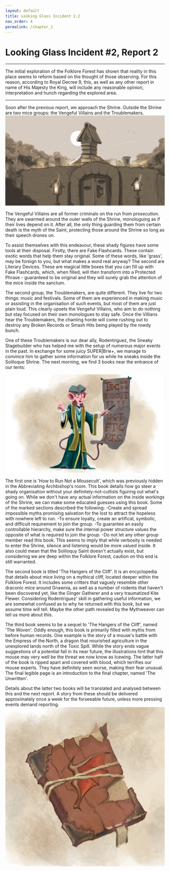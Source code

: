 ```yaml
---
layout: default
title: Looking Glass Incident 2.2
nav_order: 4
permalink: /chapter_1
---
```


# Looking Glass Incident #2, Report 2
---
The initial exploration of the Folklore Forest has shown that reality in this place seems to reform based on the thought of those observing. For this reason, according to Royal Decree 9, this, as well as any other report in name of His Majesty the King, will include any reasonable opinion, interpretation and hunch regarding the explored area.  

 ---
 
Soon after the previous report, we approach the Shrine. Outside the Shrine are two mice groups: the Vengeful Villains and the Troublemakers.
<img src="./assets/shrine_concept1.png" alt="The shrine from close by">

The Vengeful Villains are all former criminals on the run from prosecution. They are swarmed around the outer walls of the Shrine, monologuing as if their lives depend on it. After all, the only thing guarding them from certain death is the myth of the Saint, protecting those around the Shrine so long as their speech drones on.

To assist themselves with this endeavour, these shady figures have some tools at their disposal. Firstly, there are Fake Flashcards. These contain exotic words that help them stay original. Some of these words, like 'grass', may be foreign to you, but what makes a word real anyway?
The second are Literary Devices. These are magical little boxes that you can fill up with Fake Flashcards, which, when filled, will then transform into a Protected Phrase - guaranteed to be original and they will surely grab the attention of the mice inside the sanctum.

The second group, the Troublemakers, are quite different. They live for two things: music and festivals. Some of them are experienced in making music or assisting in the organisation of such events, but most of them are just plain loud. This clearly upsets the Vengeful Villains, who aim to do nothing but stay focused on their own monologues to stay safe. Once the Villians hear the Troublemakers, the chanting horde will come rushing out to destroy any Broken Records or Smash Hits being played by the rowdy bunch.

One of these Troublemakers is our dear ally, Rodentriguez, the Sneaky Stagebuilder who has helped me with the setup of numerous major events in the past. In exchange for some juicy SUPER|Brie+, we manage to convince him to gather some information for us while he sneaks inside the Soliloque Shrine. The next morning, we find 3 books near the entrance of our tents:

<img src="./assets/abbishop.png" alt="Abbreviating Archbishop">

The first one is 'How to Run Not a Mousecult', which was previously hidden in the Abbreviating Archbishop's room. This book details how go steer a shady organisation without your definitely-not-cultists figuring out what's going on.
While we don't have any actual information on the inside workings of the Shrine, we can make some educated guesses using this book.
Some of the marked sections described the following:
-Create and spread impossible myths promising salvation for the lost to attract the hopeless with nowhere left to run.
-To ensure loyalty, create an artifical, symbolic, and difficult requirement to join the group.
-To guarantee an easily controllable hierarchy, make sure the internal power structure values the opposite of what is required to join the group.
-Do not let any other group member read this book.
This seems to imply that while verbosity is needed to enter the Shrine, silence and listening would be more valued inside. It also could mean that the Soliloquy Saint doesn't actually exist, but considering we are deep within the Folklore Forest, caution on this end is still warranted.

The second book is titled 'The Hangers of the Cliff'. It is an encyclopedia that details about mice living on a mythical cliff, located deeper within the Folklore Forest. It includes some critters that vaguely resemble other draconic mice around Gnawnia, as well as a number of rodents that haven't been discovered yet, like the Ginger Gatherer and a very traumatized Kite Flewer.
Considering Rodentriguez' skill in gathering useful information, we are somewhat confused as to why he returned with this book, but we assume time will tell. Maybe the other path revealed by the Mythweaver can tell us more about this.

The third book seems to be a sequel to 'The Hangers of the Cliff', named 'The Woven'. Oddly enough, this book is primarily filled with myths from before human records. One example is the story of a mouse's battle with the Empress of the North, a dragon that nourished agriculture in the unexplored lands north of the Toxic Spill. While the story ends vague suggestions of a potential fall in its near future, the illustrations hint that this mouse may very well be the threat we now know as Icewing.
 The latter half of the book is ripped apart and covered with blood, which terrifies our mouse experts. They have definitely seen worse, making their fear unusual. The final legible page is an introduction to the final chapter, named 'The Unwritten'.

Details about the latter two books will be translated and analysed between this and the next report.
A story from these should be delivered approximately once a week for the forseeable future, unless more pressing events demand reporting.
<img src="./assets/Dracobook.png" alt="the Unwritten">
